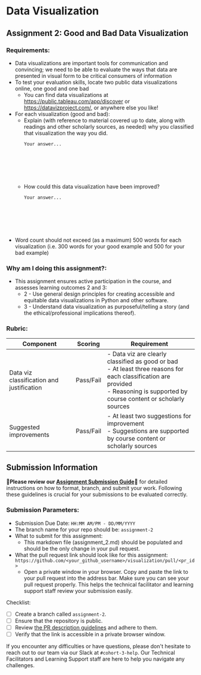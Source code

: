 # Data Visualization

## Assignment 2: Good and Bad Data Visualization

### Requirements:

- Data visualizations are important tools for communication and convincing; we need to be able to evaluate the ways that data are presented in visual form to be critical consumers of information 
- To test your evaluation skills, locate two public data visualizations online, one good and one bad  
    - You can find data visualizations at https://public.tableau.com/app/discover or https://datavizproject.com/, or anywhere else you like! 
- For each visualization (good and bad):  
    - Explain (with reference to material covered up to date, along with readings and other scholarly sources, as needed) why you classified that visualization the way you did.
      ```
      Your answer...







      ```
    - How could this data visualization have been improved?  
      ```
      Your answer...






      
      ```
- Word count should not exceed (as a maximum) 500 words for each visualization (i.e. 
300 words for your good example and 500 for your bad example)

### Why am I doing this assignment?:

- This assignment ensures active participation in the course, and assesses learning outcomes 2 and 3:
  - 2 - Use general design principles for creating accessible and equitable data visualizations in Python and other software.
  - 3 - Understand data visualization as purposeful/telling a story (and the ethical/professional implications thereof).

### Rubric:

| Component               | Scoring   | Requirement                                                 |
|-------------------------|-----------|-------------------------------------------------------------|
| Data viz classification and justification | Pass/Fail | - Data viz are clearly classified as good or bad<br />- At least three reasons for each classification are provided<br />- Reasoning is supported by course content or scholarly sources |
| Suggested improvements  | Pass/Fail | - At least two suggestions for improvement<br />- Suggestions are supported by course content or scholarly sources |

## Submission Information

🚨**Please review our [Assignment Submission Guide](https://github.com/UofT-DSI/onboarding/blob/main/onboarding_documents/submissions.md)**🚨 for detailed instructions on how to format, branch, and submit your work. Following these guidelines is crucial for your submissions to be evaluated correctly.

### Submission Parameters:
* Submission Due Date: `HH:MM AM/PM - DD/MM/YYYY`
* The branch name for your repo should be: `assignment-2`
* What to submit for this assignment:
    * This markdown file (assignment_2.md) should be populated and should be the only change in your pull request.
* What the pull request link should look like for this assignment: `https://github.com/<your_github_username>/visualization/pull/<pr_id>`
    * Open a private window in your browser. Copy and paste the link to your pull request into the address bar. Make sure you can see your pull request properly. This helps the technical facilitator and learning support staff review your submission easily.

Checklist:
- [ ] Create a branch called `assignment-2`.
- [ ] Ensure that the repository is public.
- [ ] Review [the PR description guidelines](https://github.com/UofT-DSI/onboarding/blob/main/onboarding_documents/submissions.md#guidelines-for-pull-request-descriptions) and adhere to them.
- [ ] Verify that the link is accessible in a private browser window.

If you encounter any difficulties or have questions, please don't hesitate to reach out to our team via our Slack at `#cohort-3-help`. Our Technical Facilitators and Learning Support staff are here to help you navigate any challenges.